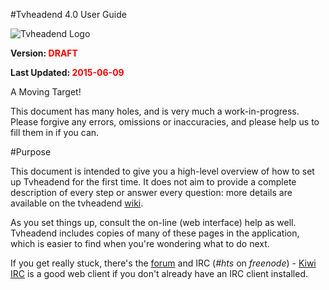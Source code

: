 #Tvheadend 4.0 User Guide

![Tvheadend Logo](images/tvhlogo.png)

**Version: <font color=red>DRAFT</font>**

**Last Updated: <font color=red>2015-06-09</font>**

<div class="admonition note">
<p class="admonition-title">A Moving Target!</p>
<p>This document has many holes, and is very much a work-in-progress. Please
forgive any errors, omissions or inaccuracies, and please help us to fill them in if you can.</p>
</div>

#Purpose

This document is intended to give you a high-level overview of how to set 
up Tvheadend for the first time. It does not aim to provide a complete description
of every step or answer every question: more details are available on the
tvheadend [wiki](https://tvheadend.org/projects/tvheadend/wiki).

As you set things up, consult the on-line (web interface) help as well.
Tvheadend includes copies of many of these pages in the application, which
is easier to find when you're wondering what to do next.

If you get really stuck, there's the [forum](https://tvheadend.org/projects/tvheadend/boards)
and IRC (*#hts* on *freenode*) - [Kiwi IRC](https://kiwiirc.com/) is a good web
client if you don't already have an IRC client installed.
